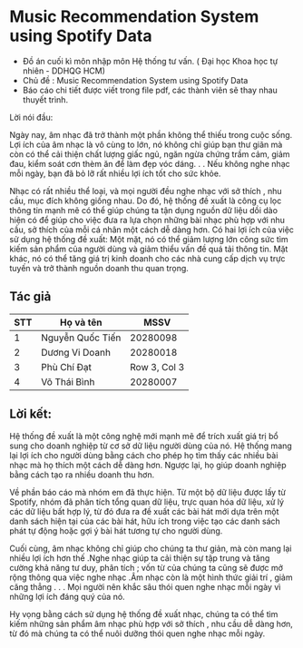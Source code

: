 # Music Recommendation System using Spotify Data
- Đồ án cuối kì môn nhập môn Hệ thống tư vấn.  ( Đại học Khoa học tự nhiên - DDHQG HCM)
- Chủ đề :  Music Recommendation System using Spotify Data
- Báo cáo chi tiết được viết trong file pdf, các thành viên sẽ thay nhau thuyết trình.

Lời nói đầu:

Ngày nay, âm nhạc đã trở thành một phần không thể thiếu trong cuộc sống. Lợi ích của âm nhạc
là vô cùng to lớn, nó không chỉ giúp bạn thư giãn mà còn có thể cải thiện chất lượng giấc ngủ, ngăn
ngừa chứng trầm cảm, giảm đau, kiểm soát cơn thèm ăn để làm đẹp vóc dáng. . . Nếu không nghe
nhạc mỗi ngày, bạn đã bỏ lỡ rất nhiều lợi ích tốt cho sức khỏe.

Nhạc có rất nhiều thể loại, và mọi người đều nghe nhạc với sở thích , nhu cầu, mục đích không
giống nhau. Do đó, hệ thống đề xuất là công cụ lọc thông tin mạnh mẽ có thể giúp chúng ta tận dụng
nguồn dữ liệu dồi dào hiện có để giúp cho việc đưa ra lựa chọn những bài nhạc phù hợp với nhu cầu,
sở thích của mỗi cá nhân một cách dễ dàng hơn. Có hai lợi ích của việc sử dụng hệ thống đề xuất:
Một mặt, nó có thể giảm lượng lớn công sức tìm kiếm sản phẩm của người dùng và giảm thiểu vấn
đề quá tải thông tin. Mặt khác, nó có thể tăng giá trị kinh doanh cho các nhà cung cấp dịch vụ trực
tuyến và trở thành nguồn doanh thu quan trọng.
## Tác giả 
| STT | Họ và tên | MSSV |
|----------|----------|----------|
| 1 | Nguyễn Quốc Tiến  | 20280098 |
| 2 | Dương Vi Doanh | 20280018 |
| 3 | Phù Chí Đạt | Row 3, Col 3 |
| 4 | Võ Thái Bình | 20280007 |
## Lời kết: 
Hệ thống đề xuất là một công nghệ mới mạnh mẽ để trích xuất giá trị bổ sung cho doanh nghiệp
từ cơ sở dữ liệu người dùng của nó. Hệ thống mang lại lợi ích cho người dùng bằng cách cho phép
họ tìm thấy các nhiều bài nhạc mà họ thích một cách dễ dàng hơn. Ngược lại, họ giúp doanh nghiệp
bằng cách tạo ra nhiều doanh thu hơn.

Về phần báo cáo mà nhóm em đã thực hiện. Từ một bộ dữ liệu được lấy từ Spotify, nhóm đã phân
tích tổng quan dữ liệu, trực quan hóa dữ liệu, xử lý các dữ liệu bất hợp lý, từ đó đưa ra đề xuất các
bài hát mới dựa trên một danh sách hiện tại của các bài hát, hữu ích trong việc tạo các danh sách
phát tự động hoặc gợi ý bài hát tương tự cho người dùng.

Cuối cùng, âm nhạc không chỉ giúp cho chúng ta thư giản, mà còn mang lại nhiều lợi ích hơn thế
.Nghe nhạc giúp ta cải thiện sự tập trung và tăng cường khả năng tư duy, phân tích ; vốn từ của
chúng ta cũng sẽ được mở rộng thông qua việc nghe nhạc .Âm nhạc còn là một hình thức giải trí ,
giảm căng thẳng . . . Mọi người nên khắc sâu thói quen nghe nhạc mỗi ngày vì những lợi ích đáng quý
của nó.

Hy vọng bằng cách sử dụng hệ thống đề xuất nhạc, chúng ta có thể tìm kiếm những sản phẩm
âm nhạc phù hợp với sở thích , nhu cầu dễ dàng hơn, từ đó mà chúng ta có thể nuôi dưỡng thói quen
nghe nhạc mỗi ngày.



 
